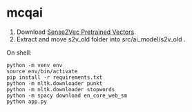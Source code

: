 # mcqai

1. Download [Sense2Vec Pretrained Vectors](https://github.com/explosion/sense2vec/releases/download/v1.0.0/s2v_reddit_2015_md.tar.gz).
2. Extract and move s2v_old folder into src/ai_model/s2v_old .

On shell:

    python -m venv env
    source env/bin/activate
    pip install -r requirements.txt
    python -m nltk.downloader punkt
    python -m nltk.downloader stopwords
    python -m spacy download en_core_web_sm
    python app.py
